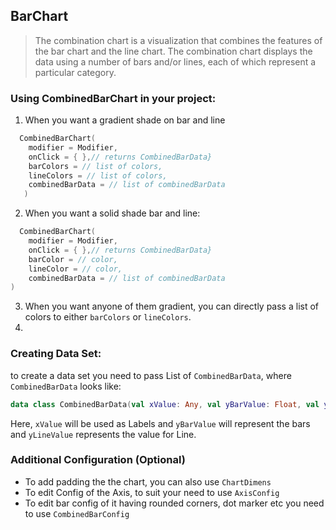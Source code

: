 ## BarChart

> The combination chart is a visualization that combines the features of the bar chart and the line chart. The combination chart displays the data using a number of bars and/or lines, each of which represent a particular category.

### Using CombinedBarChart in your project:

1. When you want a gradient shade on bar and line

```kotlin
  CombinedBarChart(
    modifier = Modifier,
    onClick = { },// returns CombinedBarData}
    barColors = // list of colors,
    lineColors = // list of colors,
    combinedBarData = // list of combinedBarData
   )
```

2. When you want a solid shade bar and line:

```kotlin
  CombinedBarChart(
    modifier = Modifier,
    onClick = { },// returns CombinedBarData}
    barColor = // color,
    lineColor = // color,
    combinedBarData = // list of combinedBarData
)
```
3. When you want anyone of them gradient, you can directly pass a list of colors to either `barColors` or `lineColors`.
4. 
### Creating Data Set:

to create a data set you need to pass List of `CombinedBarData`, where `CombinedBarData` looks like:
```kotlin
data class CombinedBarData(val xValue: Any, val yBarValue: Float, val yLineValue: Float)
```
Here, `xValue` will be used as Labels and `yBarValue` will represent the bars and `yLineValue` represents the value for Line.

### Additional Configuration (Optional)
- To add padding the the chart, you can also use `ChartDimens`
- To edit Config of the Axis, to suit your need to use `AxisConfig`
- To edit bar config of it having rounded corners, dot marker etc you need to use `CombinedBarConfig`

